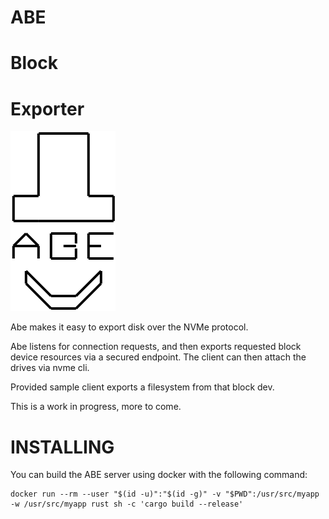 ABE
===
Block
=====
Exporter
========

![Logo](./logo.svg)


Abe makes it easy to export disk over the NVMe protocol.

Abe listens for connection requests, and then exports requested block device
resources via a secured endpoint.  The client can then attach the drives via nvme cli.

Provided sample client exports a filesystem from that block dev.

This is a work in progress, more to come.

INSTALLING
==========

You can build the ABE server using docker with the following command:

```
docker run --rm --user "$(id -u)":"$(id -g)" -v "$PWD":/usr/src/myapp -w /usr/src/myapp rust sh -c 'cargo build --release'
```

